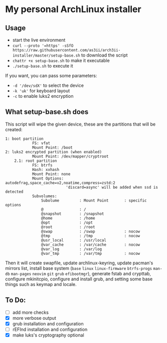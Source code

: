 # My personal ArchLinux installer
## Usage
- start the live environment
- `curl --proto '=https' -sSfO https://raw.githubusercontent.com/as3ii/arch3ii-installer/master/setup-base.sh` to download the script
- `chattr +x setup-base.sh` to make it executable
- `./setup-base.sh` to execute it

If you want, you can pass some parameters:
- `-d '/dev/sdX'` to select the device
- `-k 'uk'` for keyboard layout
- `-c` to enable luks2 encryption


## What setup-base.sh does
This script will wipe the given device, these are the partitions that will be created:
```
1: boot partition
            FS: vfat
            Mount Point: /boot
2: luks2 encrypted partition (when enabled)
            Mount Point: /dev/mapper/cryptroot
    2.1: root partition
            FS: btrfs
            Hash: xxhash
            Mount Point: none
            Mount Options: autodefrag,space_cache=v2,noatime,compress=zstd:2
                           'discard=async' will be added when ssd is detected
            Subvolumes:
                Subolume         : Mount Point       : specific options
                @                : /
                @snapshot        : /snapshot
                @home            : /home
                @opt             : /opt
                @root            : /root
                @swap            : /swap             : nocow
                @tmp             : /tmp              : nocow
                @usr_local       : /usr/local
                @var_cache       : /var/cache        : nocow
                @var_log         : /var/log
                @var_tmp         : /var/tmp          : nocow
```
Then it will create swapfile, update archlinux-keyring, update pacman's mirrors list,
install base system (`base` `linux` `linux-firmware` `btrfs-progs` `man-db` `man-pages`
`neovim` `git` `grub` `efibootmgr`), generate fstab and crypttab, configure mkinitcpio,
configure and install grub, and setting some base things such as keymap and locale.


## To Do:
- [ ] add more checks
- [x] more verbose output
- [x] grub installation and configuration
- [ ] rEFInd installation and configuration
- [x] make luks's cryptography optional
